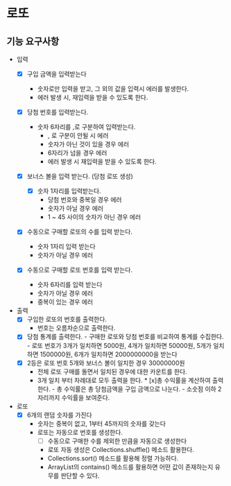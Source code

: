 # 로또

## 기능 요구사항

- 입력
    * [x] 구입 금액을 입력받는다
        - 숫자로만 입력을 받고, 그 외의 값을 입력시 에러를 발생한다.
        - 에러 발생 시, 재입력을 받을 수 있도록 한다.

    * [x] 당첨 번호를 입력받는다.
        - 숫자 6자리를 ,로 구분하여 입력받는다.
            - , 로 구분이 안될 시 에러
            - 숫자가 아닌 것이 있을 경우 에러
            - 6자리가 넘을 경우 에러
            - 에러 발생 시 재입력을 받을 수 있도록 한다.
    * [x] 보너스 볼을 입력 받는다. (당첨 로또 생성)
        * [x] 숫자 1자리를 입력받는다.
            - 당첨 번호와 중복일 경우 에러
            - 숫자가 아닐 경우 에러
            - 1 ~ 45 사이의 숫자가 아닌 경우 에러
    * [x] 수동으로 구매할 로또의 수를 입력 받는다.
        * 숫자 1자리 입력 받는다
        * 숫자가 아닐 경우 에러
    * [x] 수동으로 구매할 로또 번호를 입력 받는다.
        * 숫자 6자리를 입력 받는다
        * 숫자가 아닐 경우 에러
        * 중복이 있는 경우 에러
- 출력
    * [x] 구입한 로또의 번호를 출력한다.
        - 번호는 오름차순으로 출력한다.
    * [x] 당첨 통계를 출력한다. - 구매한 로또와 당첨 번호를 비교하여 통계를 수집한다. - 로또 번호가 3개가 일치하면 5000원, 4개가 일치하면 50000원, 5개가
      일치하면 1500000원, 6개가 일치하면 2000000000을 받는다
    * [x] 2등은 로또 번호 5개와 보너스 볼이 일치한 경우 30000000원
        - 전체 로또 구매를 돌면서 일치된 경우에 대한 카운트를 한다.
        - 3개 일치 부터 차례대로 모두 출력을 한다. * [x]총 수익률을 계산하여 출력한다. - 총 수익률은 총 당첨금액을 구입 금액으로 나눈다. - 소숫점 이하
          2자리까지 수익률을 보여준다.
- 로또
    * [x] 6개의 랜덤 숫자를 가진다
        - 숫자는 중복이 없고, 1부터 45까지의 숫자를 갖는다
        - 로또는 자동으로 번호를 생성한다.
            * [ ] 수동으로 구매한 수를 제외한 만큼을 자동으로 생성한다

            - 로또 자동 생성은 Collections.shuffle() 메소드 활용한다.
            - Collections.sort() 메소드를 활용해 정렬 가능하다.
            - ArrayList의 contains() 메소드를 활용하면 어떤 값이 존재하는지 유무를 판단할 수 있다.

